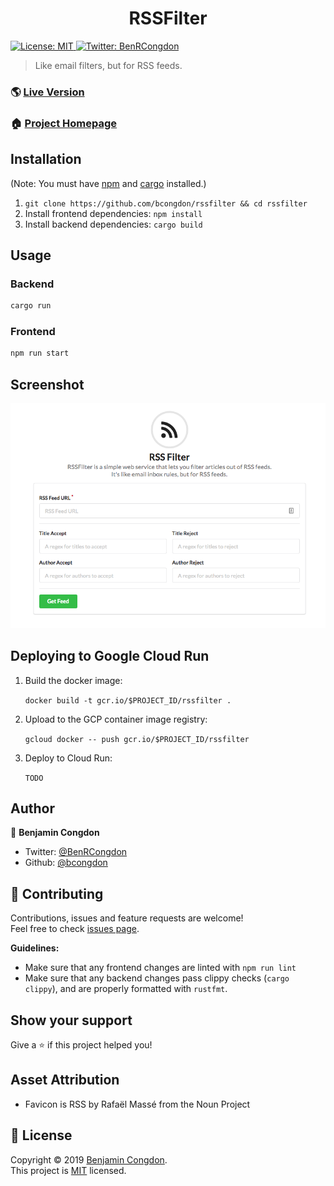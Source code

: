 <h1 align="center">RSSFilter</h1>
<p>
  <a href="https://github.com/bcongdon/rssfilter/blob/master/LICENSE">
    <img alt="License: MIT" src="https://img.shields.io/badge/License-MIT-yellow.svg" target="_blank" />
  </a>
  <a href="https://twitter.com/BenRCongdon">
    <img alt="Twitter: BenRCongdon" src="https://img.shields.io/twitter/follow/BenRCongdon.svg?style=social" target="_blank" />
  </a>
</p>

> Like email filters, but for RSS feeds.

### 🌎 [Live Version](https://rssfilter.netlify.app/)

### 🏠 [Project Homepage](https://github.com/bcongdon/rssfilter#readme)

## Installation

(Note: You must have [npm](https://www.npmjs.com/get-npm) and [cargo](https://rustup.rs/) installed.)

1. `git clone https://github.com/bcongdon/rssfilter && cd rssfilter`
2. Install frontend dependencies: `npm install`
3. Install backend dependencies: `cargo build`

## Usage

### Backend

```sh
cargo run
```

### Frontend

```sh
npm run start
```

## Screenshot

![screenshot](img/screenshot.png)

## Deploying to Google Cloud Run

1. Build the docker image:

    `docker build -t gcr.io/$PROJECT_ID/rssfilter .`

2. Upload to the GCP container image registry:

    `gcloud docker -- push gcr.io/$PROJECT_ID/rssfilter`

3. Deploy to Cloud Run:

    `TODO`

## Author

👤 **Benjamin Congdon**

-   Twitter: [@BenRCongdon](https://twitter.com/benrcongdon)
-   Github: [@bcongdon](https://github.com/bcongdon)

## 🤝 Contributing

Contributions, issues and feature requests are welcome!<br />Feel free to check [issues page](https://github.com/bcongdon/rssfilter/issues).

**Guidelines:**

-   Make sure that any frontend changes are linted with `npm run lint`
-   Make sure that any backend changes pass clippy checks (`cargo clippy`), and are properly formatted with `rustfmt`.

## Show your support

Give a ⭐️ if this project helped you!

## Asset Attribution

-   Favicon is RSS by Rafaël Massé from the Noun Project

## 📝 License

Copyright © 2019 [Benjamin Congdon](https://github.com/bcongdon).<br />
This project is [MIT](https://github.com/bcongdon/rssfilter/blob/master/LICENSE) licensed.
